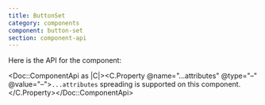 ```yaml
---
title: ButtonSet
category: components
component: button-set
section: component-api
---
```


Here is the API for the component:

<Doc::ComponentApi as |C|><C.Property @name="...attributes" @type="–" @value="–">`...attributes` spreading is supported on this component.</C.Property></Doc::ComponentApi>